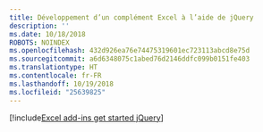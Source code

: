 ```yaml
---
title: Développement d’un complément Excel à l’aide de jQuery
description: ''
ms.date: 10/18/2018
ROBOTS: NOINDEX
ms.openlocfilehash: 432d926ea76e74475319601ec723113abcd8e75d
ms.sourcegitcommit: a6d6348075c1abed76d2146ddfc099b0151fe403
ms.translationtype: HT
ms.contentlocale: fr-FR
ms.lasthandoff: 10/19/2018
ms.locfileid: "25639825"
---
```

[!include[Excel add-ins get started jQuery](../includes/file-get-started-excel-jquery.md)]
